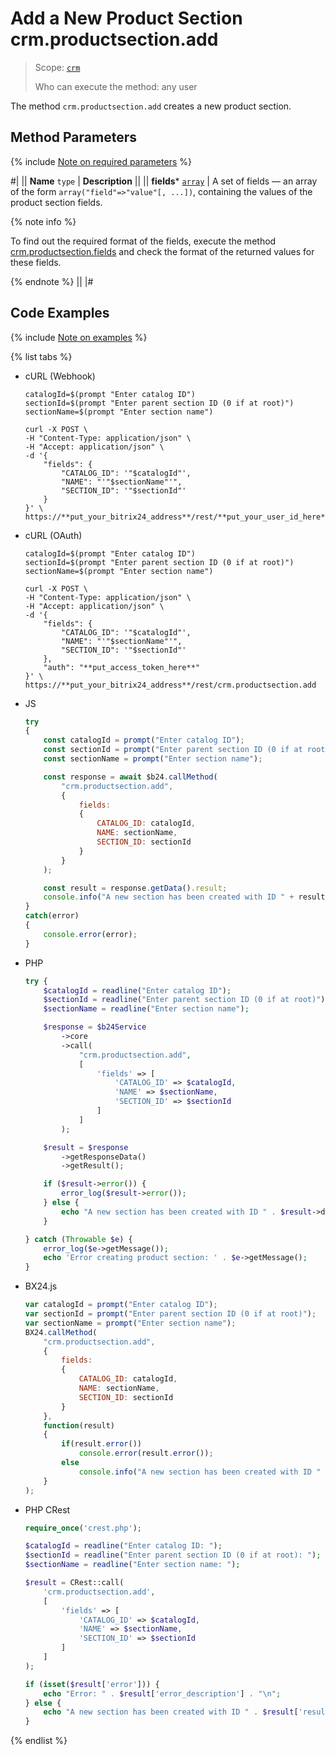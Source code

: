 # Add a New Product Section crm.productsection.add

> Scope: [`crm`](../../../scopes/permissions.md)
>
> Who can execute the method: any user

The method `crm.productsection.add` creates a new product section.

## Method Parameters

{% include [Note on required parameters](../../../../_includes/required.md) %}

#|
|| **Name**
`type` | **Description** ||
|| **fields***
[`array`](../../data-types.md) | A set of fields — an array of the form `array("field"=>"value"[, ...])`, containing the values of the product section fields. 

{% note info %}

To find out the required format of the fields, execute the method [crm.productsection.fields](./crm-product-section-fields.md) and check the format of the returned values for these fields. 

{% endnote %}
||
|#

## Code Examples

{% include [Note on examples](../../../../_includes/examples.md) %}

{% list tabs %}

- cURL (Webhook)

    ```curl
    catalogId=$(prompt "Enter catalog ID")
    sectionId=$(prompt "Enter parent section ID (0 if at root)")
    sectionName=$(prompt "Enter section name")

    curl -X POST \
    -H "Content-Type: application/json" \
    -H "Accept: application/json" \
    -d '{
        "fields": {
            "CATALOG_ID": '"$catalogId"',
            "NAME": "'"$sectionName"'",
            "SECTION_ID": '"$sectionId"'
        }
    }' \
    https://**put_your_bitrix24_address**/rest/**put_your_user_id_here**/**put_your_webhook_here**/crm.productsection.add
    ```

- cURL (OAuth)

    ```curl
    catalogId=$(prompt "Enter catalog ID")
    sectionId=$(prompt "Enter parent section ID (0 if at root)")
    sectionName=$(prompt "Enter section name")

    curl -X POST \
    -H "Content-Type: application/json" \
    -H "Accept: application/json" \
    -d '{
        "fields": {
            "CATALOG_ID": '"$catalogId"',
            "NAME": "'"$sectionName"'",
            "SECTION_ID": '"$sectionId"'
        },
        "auth": "**put_access_token_here**"
    }' \
    https://**put_your_bitrix24_address**/rest/crm.productsection.add
    ```

- JS

    ```js
    try
    {
    	const catalogId = prompt("Enter catalog ID");
    	const sectionId = prompt("Enter parent section ID (0 if at root)");
    	const sectionName = prompt("Enter section name");
    
    	const response = await $b24.callMethod(
    		"crm.productsection.add",
    		{
    			fields:
    			{
    				CATALOG_ID: catalogId,
    				NAME: sectionName,
    				SECTION_ID: sectionId
    			}
    		}
    	);
    
    	const result = response.getData().result;
    	console.info("A new section has been created with ID " + result);
    }
    catch(error)
    {
    	console.error(error);
    }
    ```

- PHP

    ```php
    try {
        $catalogId = readline("Enter catalog ID");
        $sectionId = readline("Enter parent section ID (0 if at root)");
        $sectionName = readline("Enter section name");
    
        $response = $b24Service
            ->core
            ->call(
                "crm.productsection.add",
                [
                    'fields' => [
                        'CATALOG_ID' => $catalogId,
                        'NAME' => $sectionName,
                        'SECTION_ID' => $sectionId
                    ]
                ]
            );
    
        $result = $response
            ->getResponseData()
            ->getResult();
    
        if ($result->error()) {
            error_log($result->error());
        } else {
            echo "A new section has been created with ID " . $result->data();
        }
    
    } catch (Throwable $e) {
        error_log($e->getMessage());
        echo 'Error creating product section: ' . $e->getMessage();
    }
    ```

- BX24.js

    ```js
    var catalogId = prompt("Enter catalog ID");
    var sectionId = prompt("Enter parent section ID (0 if at root)");
    var sectionName = prompt("Enter section name");
    BX24.callMethod(
        "crm.productsection.add",
        {
            fields:
            {
                CATALOG_ID: catalogId,
                NAME: sectionName,
                SECTION_ID: sectionId
            }
        },
        function(result)
        {
            if(result.error())
                console.error(result.error());
            else
                console.info("A new section has been created with ID " + result.data());
        }
    );
    ```

- PHP CRest

    ```php
    require_once('crest.php');

    $catalogId = readline("Enter catalog ID: ");
    $sectionId = readline("Enter parent section ID (0 if at root): ");
    $sectionName = readline("Enter section name: ");

    $result = CRest::call(
        'crm.productsection.add',
        [
            'fields' => [
                'CATALOG_ID' => $catalogId,
                'NAME' => $sectionName,
                'SECTION_ID' => $sectionId
            ]
        ]
    );

    if (isset($result['error'])) {
        echo "Error: " . $result['error_description'] . "\n";
    } else {
        echo "A new section has been created with ID " . $result['result'] . "\n";
    }
    ```

{% endlist %}